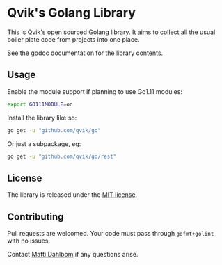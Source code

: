 # Qvik's Golang Library

This is [Qvik's](https://qvik.com) open sourced Golang library. It aims to collect all the usual boiler plate code from projects into one place.

See the godoc documentation for the library contents.

## Usage

Enable the module support if planning to use Go1.11 modules:

```sh
export GO111MODULE=on
```

Install the library like so:

```sh
go get -u "github.com/qvik/go"
```

Or just a subpackage, eg:

```sh
go get -u "github.com/qvik/go/rest"
```

## License

The library is released under the [MIT license](LICENSE.md).

## Contributing

Pull requests are welcomed. Your code must pass through `gofmt+golint` with no issues.

Contact [Matti Dahlbom](mailto:matti@qvik.fi) if any questions arise.